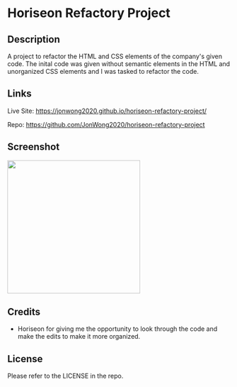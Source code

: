 # Horiseon Refactory Project

## Description

A project to refactor the HTML and CSS elements of the company's given code.  The inital code was given without semantic elements in the HTML and unorganized CSS elements and I was tasked to refactor the code.  

## Links

Live Site:  https://jonwong2020.github.io/horiseon-refactory-project/

Repo:  https://github.com/JonWong2020/horiseon-refactory-project

## Screenshot














<img src="https://media0.giphy.com/media/bBbe2drZlNcxuV6GYq/giphy.gif" width="300" height="300" />


















## Credits

* Horiseon for giving me the opportunity to look through the code and make the edits to make it more organized. 

## License

Please refer to the LICENSE in the repo.
